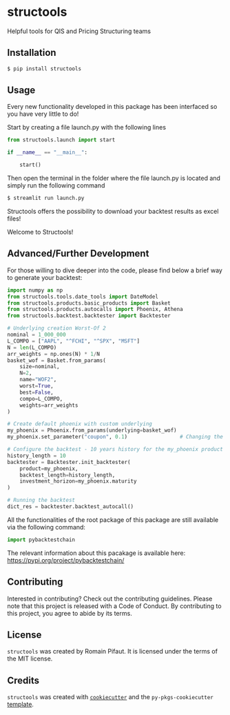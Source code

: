 # structools

Helpful tools for QIS and Pricing Structuring teams

## Installation

```bash
$ pip install structools
```

## Usage

Every new functionality developed in this package has been interfaced so you have very little to do!

Start by creating a file launch.py with the following lines

```python
from structools.launch import start

if __name__ == "__main__":

    start()
```

Then open the terminal in the folder where the file launch.py is located and simply run the following command

```bash
$ streamlit run launch.py
```

Structools offers the possibility to download your backtest results as excel files!

Welcome to Structools!


## Advanced/Further Development

For those willing to dive deeper into the code, please find below a brief way to generate your backtest:

```python
import numpy as np
from structools.tools.date_tools import DateModel
from structools.products.basic_products import Basket
from structools.products.autocalls import Phoenix, Athena
from structools.backtest.backtester import Backtester

# Underlying creation Worst-Of 2
nominal = 1_000_000
L_COMPO = ["AAPL", "^FCHI", "^SPX", "MSFT"]
N = len(L_COMPO)
arr_weights = np.ones(N) * 1/N
basket_wof = Basket.from_params(
    size=nominal,
    N=2,
    name="WOF2",
    worst=True,
    best=False,
    compo=L_COMPO,
    weights=arr_weights
)

# Create default phoenix with custom underlying
my_phoenix = Phoenix.from_params(underlying=basket_wof)
my_phoenix.set_parameter("coupon", 0.1)                 # Changing the coupon value to 10%

# Configure the backtest - 10 years history for the my_phoenix product
history_length = 10
backtester = Backtester.init_backtester(
    product=my_phoenix,
    backtest_length=history_length,
    investment_horizon=my_phoenix.maturity
)

# Running the backtest
dict_res = backtester.backtest_autocall()
```


All the functionalities of the root package of this package are still available via the following command:

```python
import pybacktestchain
```

The relevant information about this pacakage is available here: https://pypi.org/project/pybacktestchain/

## Contributing

Interested in contributing? Check out the contributing guidelines. Please note that this project is released with a Code of Conduct. By contributing to this project, you agree to abide by its terms.

## License

`structools` was created by Romain Pifaut. It is licensed under the terms of the MIT license.

## Credits

`structools` was created with [`cookiecutter`](https://cookiecutter.readthedocs.io/en/latest/) and the `py-pkgs-cookiecutter` [template](https://github.com/py-pkgs/py-pkgs-cookiecutter).
